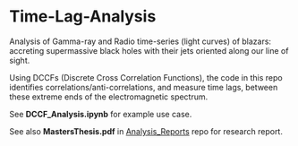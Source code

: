 # Time-Lag-Analysis
Analysis of Gamma-ray and Radio time-series (light curves) of blazars: accreting supermassive black holes with their jets oriented along our line of sight.

Using DCCFs (Discrete Cross Correlation Functions), the code in this repo identifies correlations/anti-correlations, and measure time lags, between these extreme ends of the electromagnetic spectrum.

See **DCCF_Analysis.ipynb** for example use case. 

See also **MastersThesis.pdf** in [Analysis_Reports](https://github.com/sam-m-ward/Analysis_Reports) repo for research report.
